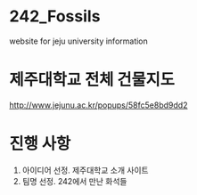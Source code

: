 # 242_Fossils
website for jeju university information

# 제주대학교 전체 건물지도

http://www.jejunu.ac.kr/popups/58fc5e8bd9dd2

# 진행 사항

1. 아이디어 선정.
  제주대학교 소개 사이트
2. 팀명 선정.
  242에서 만난 화석들
